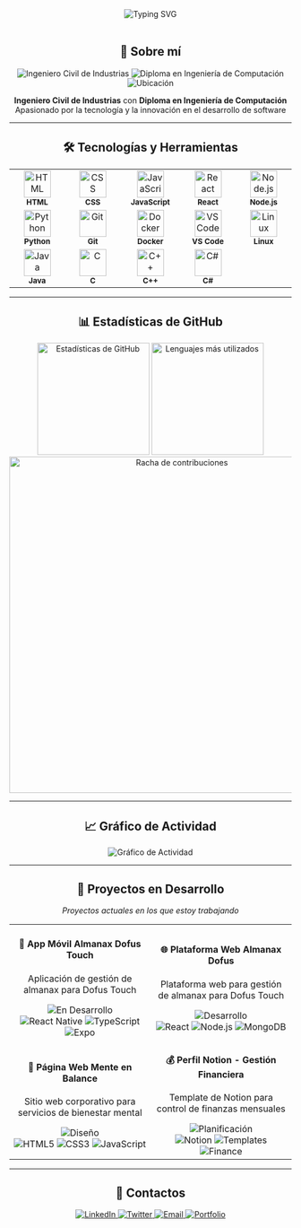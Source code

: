 <div align="center">
  <img src="https://readme-typing-svg.herokuapp.com?font=Fira+Code&size=22&duration=3000&pause=1000&color=2F81F7&center=true&vCenter=true&width=500&lines=Bienvenido+a+mi+perfil;Desarrollador+de+software;¡Dofus+el+mejor+juego!" alt="Typing SVG" />
</div>

<br/>

<div align="center">
  <h2>🚀 Sobre mí</h2>
  <p>
    <img src="https://img.shields.io/badge/Ingeniero-Civil%20de%20Industrias-blue?style=for-the-badge" alt="Ingeniero Civil de Industrias"/>
    <img src="https://img.shields.io/badge/Diploma-Ingeniería%20de%20Computación-purple?style=for-the-badge" alt="Diploma en Ingeniería de Computación"/>
    <img src="https://img.shields.io/badge/Ubicación-Chile-red?style=for-the-badge" alt="Ubicación"/>
  </p>
  
  <p>
    <strong>Ingeniero Civil de Industrias</strong> con <strong>Diploma en Ingeniería de Computación</strong><br/>
    Apasionado por la tecnología y la innovación en el desarrollo de software
  </p>
</div>

---

<div align="center">
  <h2>🛠️ Tecnologías y Herramientas</h2>
</div>

<table align="center">
  <tr>
    <td align="center" width="100">
      <img src="https://skillicons.dev/icons?i=html" width="48" height="48" alt="HTML"/>
      <br/><sub><b>HTML</b></sub>
    </td>
    <td align="center" width="100">
      <img src="https://skillicons.dev/icons?i=css" width="48" height="48" alt="CSS"/>
      <br/><sub><b>CSS</b></sub>
    </td>
    <td align="center" width="100">
      <img src="https://skillicons.dev/icons?i=js" width="48" height="48" alt="JavaScript"/>
      <br/><sub><b>JavaScript</b></sub>
    </td>
    <td align="center" width="100">
      <img src="https://skillicons.dev/icons?i=react" width="48" height="48" alt="React"/>
      <br/><sub><b>React</b></sub>
    </td>
    <td align="center" width="100">
      <img src="https://skillicons.dev/icons?i=nodejs" width="48" height="48" alt="Node.js"/>
      <br/><sub><b>Node.js</b></sub>
    </td>
  </tr>
  <tr>
    <td align="center" width="100">
      <img src="https://skillicons.dev/icons?i=python" width="48" height="48" alt="Python"/>
      <br/><sub><b>Python</b></sub>
    </td>
    <td align="center" width="100">
      <img src="https://skillicons.dev/icons?i=git" width="48" height="48" alt="Git"/>
      <br/><sub><b>Git</b></sub>
    </td>
    <td align="center" width="100">
      <img src="https://skillicons.dev/icons?i=docker" width="48" height="48" alt="Docker"/>
      <br/><sub><b>Docker</b></sub>
    </td>
    <td align="center" width="100">
      <img src="https://skillicons.dev/icons?i=vscode" width="48" height="48" alt="VS Code"/>
      <br/><sub><b>VS Code</b></sub>
    </td>
    <td align="center" width="100">
      <img src="https://skillicons.dev/icons?i=linux" width="48" height="48" alt="Linux"/>
      <br/><sub><b>Linux</b></sub>
    </td>
  </tr>
  <tr>
    <td align="center" width="100">
      <img src="https://skillicons.dev/icons?i=java" width="48" height="48" alt="Java"/>
      <br/><sub><b>Java</b></sub>
    </td>
    <td align="center" width="100">
      <img src="https://skillicons.dev/icons?i=c" width="48" height="48" alt="C"/>
      <br/><sub><b>C</b></sub>
    </td>
    <td align="center" width="100">
      <img src="https://skillicons.dev/icons?i=cpp" width="48" height="48" alt="C++"/>
      <br/><sub><b>C++</b></sub>
    </td>
    <td align="center" width="100">
      <img src="https://skillicons.dev/icons?i=cs" width="48" height="48" alt="C#"/>
      <br/><sub><b>C#</b></sub>
    </td>
    <td align="center" width="100">
      <!-- Espacio para mantener la estructura -->
    </td>
  </tr>
</table>

---

<div align="center">
  <h2>📊 Estadísticas de GitHub</h2>
</div>

<div align="center">
  <picture>
    <source 
      srcset="https://github-readme-stats.vercel.app/api?username=VicenteAntonio&show_icons=true&theme=dark&hide_border=true&bg_color=0d1117&title_color=58a6ff&text_color=c9d1d9&icon_color=58a6ff"
      media="(prefers-color-scheme: dark)"
    />
    <source
      srcset="https://github-readme-stats.vercel.app/api?username=VicenteAntonio&show_icons=true&theme=default&hide_border=true"
      media="(prefers-color-scheme: light), (prefers-color-scheme: no-preference)"
    />
    <img 
      src="https://github-readme-stats.vercel.app/api?username=VicenteAntonio&show_icons=true&theme=default&hide_border=true" 
      alt="Estadísticas de GitHub"
      height="200"
    />
  </picture>
  
  <picture>
    <source 
      srcset="https://github-readme-stats.vercel.app/api/top-langs/?username=VicenteAntonio&layout=compact&theme=dark&hide_border=true&bg_color=0d1117&title_color=58a6ff&text_color=c9d1d9"
      media="(prefers-color-scheme: dark)"
    />
    <source
      srcset="https://github-readme-stats.vercel.app/api/top-langs/?username=VicenteAntonio&layout=compact&theme=default&hide_border=true"
      media="(prefers-color-scheme: light), (prefers-color-scheme: no-preference)"
    />
    <img 
      src="https://github-readme-stats.vercel.app/api/top-langs/?username=VicenteAntonio&layout=compact&theme=default&hide_border=true" 
      alt="Lenguajes más utilizados"
      height="200"
    />
  </picture>
</div>

<div align="center">
  <picture>
    <source 
      srcset="https://github-readme-streak-stats.herokuapp.com/?user=VicenteAntonio&theme=dark&hide_border=true&background=0d1117&stroke=58a6ff&ring=58a6ff&fire=ff7b72&currStreakLabel=c9d1d9"
      media="(prefers-color-scheme: dark)"
    />
    <source
      srcset="https://github-readme-streak-stats.herokuapp.com/?user=VicenteAntonio&theme=default&hide_border=true"
      media="(prefers-color-scheme: light), (prefers-color-scheme: no-preference)"
    />
    <img 
      src="https://github-readme-streak-stats.herokuapp.com/?user=VicenteAntonio&theme=default&hide_border=true" 
      alt="Racha de contribuciones"
      width="600"
    />
  </picture>
</div>

---

<div align="center">
  <h2>📈 Gráfico de Actividad</h2>
  <img src="https://github-readme-activity-graph.vercel.app/graph?username=VicenteAntonio&bg_color=0d1117&color=58a6ff&line=58a6ff&point=ff7b72&area=true&hide_border=true" alt="Gráfico de Actividad"/>
</div>

---

<div align="center">
  <h2>🚧 Proyectos en Desarrollo</h2>
  <p><em>Proyectos actuales en los que estoy trabajando</em></p>
</div>

<div align="center">
  <table>
    <tr>
      <td align="center" width="50%">
        <h4>📱 App Móvil Almanax Dofus Touch</h4>
        <p>Aplicación de gestión de almanax para Dofus Touch</p>
        <img src="https://img.shields.io/badge/Estado-En%20Desarrollo-yellow?style=for-the-badge" alt="En Desarrollo"/>
        <br/>
        <img src="https://img.shields.io/badge/React_Native-20232A?style=flat&logo=react&logoColor=61DAFB" alt="React Native"/>
        <img src="https://img.shields.io/badge/TypeScript-3178C6?style=flat&logo=typescript&logoColor=white" alt="TypeScript"/>
        <img src="https://img.shields.io/badge/Expo-000020?style=flat&logo=expo&logoColor=white" alt="Expo"/>
      </td>
      <td align="center" width="50%">
        <h4>🌐 Plataforma Web Almanax Dofus</h4>
        <p>Plataforma web para gestión de almanax para Dofus Touch</p>
        <img src="https://img.shields.io/badge/Estado-Desarrollo-orange?style=for-the-badge" alt="Desarrollo"/>
        <br/>
        <img src="https://img.shields.io/badge/React-61DAFB?style=flat&logo=react&logoColor=black" alt="React"/>
        <img src="https://img.shields.io/badge/Node.js-339933?style=flat&logo=nodedotjs&logoColor=white" alt="Node.js"/>
        <img src="https://img.shields.io/badge/MongoDB-47A248?style=flat&logo=mongodb&logoColor=white" alt="MongoDB"/>
      </td>
    </tr>
    <tr>
      <td align="center" width="50%">
        <h4>🧠 Página Web Mente en Balance</h4>
        <p>Sitio web corporativo para servicios de bienestar mental</p>
        <img src="https://img.shields.io/badge/Estado-Diseño-blue?style=for-the-badge" alt="Diseño"/>
        <br/>
        <img src="https://img.shields.io/badge/HTML5-E34F26?style=flat&logo=html5&logoColor=white" alt="HTML5"/>
        <img src="https://img.shields.io/badge/CSS3-1572B6?style=flat&logo=css3&logoColor=white" alt="CSS3"/>
        <img src="https://img.shields.io/badge/JavaScript-F7DF1E?style=flat&logo=javascript&logoColor=black" alt="JavaScript"/>
      </td>
      <td align="center" width="50%">
        <h4>💰 Perfil Notion - Gestión Financiera</h4>
        <p>Template de Notion para control de finanzas mensuales</p>
        <img src="https://img.shields.io/badge/Estado-Planificación-purple?style=for-the-badge" alt="Planificación"/>
        <br/>
        <img src="https://img.shields.io/badge/Notion-000000?style=flat&logo=notion&logoColor=white" alt="Notion"/>
        <img src="https://img.shields.io/badge/Templates-FF6B6B?style=flat&logo=template&logoColor=white" alt="Templates"/>
        <img src="https://img.shields.io/badge/Finance-4CAF50?style=flat&logo=calculator&logoColor=white" alt="Finance"/>
      </td>
    </tr>
  </table>
</div>

---

<div align="center">
  <h2>🤝 Contactos</h2>
  
  <p>
    <a href="https://linkedin.com/in/vicente-antonio">
      <img src="https://img.shields.io/badge/LinkedIn-0077B5?style=for-the-badge&logo=linkedin&logoColor=white" alt="LinkedIn"/>
    </a>
    <a href="https://twitter.com/vicente_antonio">
      <img src="https://img.shields.io/badge/Twitter-1DA1F2?style=for-the-badge&logo=twitter&logoColor=white" alt="Twitter"/>
    </a>
    <a href="mailto:vicente.antonio@email.com">
      <img src="https://img.shields.io/badge/Email-D14836?style=for-the-badge&logo=gmail&logoColor=white" alt="Email"/>
    </a>
    <a href="https://vicente-antonio.dev">
      <img src="https://img.shields.io/badge/Portfolio-FF5722?style=for-the-badge&logo=web&logoColor=white" alt="Portfolio"/>
    </a>
  </p>
</div>

